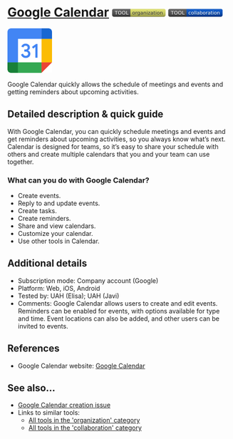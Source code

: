 # [Google Calendar](https://calendar.google.com)  [<img src="images/organization.png" align="bottom">](https://github.com/e-CLOSE/Toolbox/issues?q=label%3A01_TOOL+label%3Aorganization) [<img src="images/collaboration.png" align="bottom">](https://github.com/e-CLOSE/Toolbox/issues?q=label%3A01_TOOL+label%3Acollaboration)

[<img src="images/Google_Calendar.png" align="bottom" height="100" alt="Google_Calendar">](https://github.com/e-CLOSE/Toolbox/blob/main/Tools/Google_Calendar.md)

Google Calendar quickly allows the schedule of meetings and events and getting reminders about upcoming activities. 


## Detailed description & quick guide

With Google Calendar, you can quickly schedule meetings and events and get reminders about upcoming activities, so you always know what’s next. Calendar is designed for teams, so it’s easy to share your schedule with others and create multiple calendars that you and your team can use together.

### What can you do with Google Calendar?
- Create events.
- Reply to and update events.
- Create tasks.
- Create reminders.
- Share and view calendars.
- Customize your calendar.
- Use other tools in Calendar.
 
## Additional details

- Subscription mode: Company account (Google)
- Platform: Web, iOS, Android
- Tested by: UAH (Elisa); UAH (Javi)
- Comments: Google Calendar allows users to create and edit events. Reminders can be enabled for events, with options available for type and time. Event locations can also be added, and other users can be invited to events.


## References

- Google Calendar website: [Google Calendar](https://calendar.google.com)


## See also...

- [Google Calendar creation issue](https://github.com/e-CLOSE/Toolbox/issues/122)
- Links to similar tools:
  - [All tools in the 'organization' category](https://github.com/e-CLOSE/Toolbox/issues?q=label%3A01_TOOL+label%3Aorganization)
  - [All tools in the 'collaboration' category](https://github.com/e-CLOSE/Toolbox/issues?q=label%3A01_TOOL+label%3Acollaboration)
